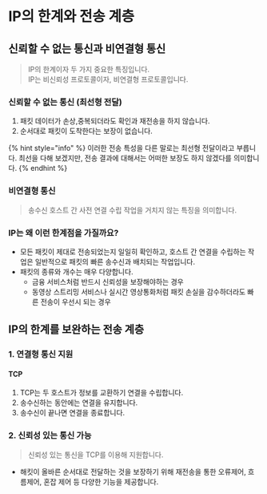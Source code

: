# IP의 한계와 전송 계층

## 신뢰할 수 없는 통신과 비연결형 통신&#x20;

> IP의 한계이자 두 가지 중요한 특징입니다. \
> IP는 비신뢰성 프로토콜이자, 비연결형 프로토콜입니다.&#x20;



### 신뢰할 수 없는 통신 (최선형 전달)&#x20;

1. 패킷 데이터가 손상,중복되더라도 확인과 재전송을 하지 않습니다.&#x20;
2. 순서대로 패킷이 도착한다는 보장이 없습니다.&#x20;

{% hint style="info" %}
이러한 전송 특성을 다른 말로는 최선형 전달이라고 부릅니다. 최선을 다해 보겠지만, 전송 결과에 대해서는 어떠한 보장도 하지 않겠다를 의미합니다.&#x20;
{% endhint %}



### 비연결형 통신&#x20;

> 송수신 호스트 간 사전 연결 수립 작업을 거치지 않는 특징을 의미합니다.&#x20;





### IP는 왜 이런 한계점을 가질까요?

* 모든 패킷이 제대로 전송되었는지 일일히 확인하고, 호스트 간 연결을 수립하는 작업은 일반적으로 패킷의 빠른 송수신과 배치되는 작업입니다.&#x20;
* 패킷의 종류와 개수는 매우 다양합니다.&#x20;
  * 금융 서비스처럼 반드시 신뢰성을 보장해야하는 경우&#x20;
  * 동영상 스트리밍 서비스나 실시간 영상통화처럼 패킷 손실을 감수하더라도 빠른 전송이 우선시 되는 경우&#x20;



## IP의 한계를 보완하는 전송 계층&#x20;

### 1. 연결형 통신 지원&#x20;

#### TCP

1. TCP는 두 호스트가 정보를 교환하기 연결을 수립합니다.
2. 송수신하는 동안에는 연결을 유지합니다.&#x20;
3. 송수신이 끝나면 연결을 종료합니다.&#x20;

### 2. 신뢰성 있는 통신 가능&#x20;

> 신뢰성 있는 통신을 TCP를 이용해 지원합니다.&#x20;

* 해킷이 올바른 순서대로 전달하는 것을 보장하기 위해 재전송을 통한 오류제어, 흐름제어, 혼잡 제어 등 다양한 기능을 제공합니다.&#x20;



